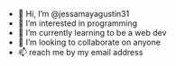 - 👋 Hi, I’m @jessamayagustin31
- 👀 I’m interested in programming
- 🌱 I’m currently learning to be a web dev
- 💞️ I’m looking to collaborate on anyone
- 📫 reach me by my email address 

<!---
jessamayagustin31/jessamayagustin31 is a ✨ special ✨ repository because its `README.md` (this file) appears on your GitHub profile.
You can click the Preview link to take a look at your changes.
--->
